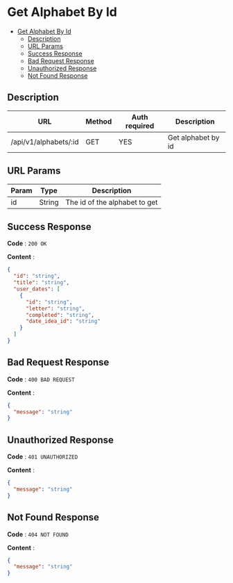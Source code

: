 # Get Alphabet By Id

<!--toc:start-->

- [Get Alphabet By Id](#get-alphabet-by-id)
  - [Description](#description)
  - [URL Params](#url-params)
  - [Success Response](#success-response)
  - [Bad Request Response](#bad-request-response)
  - [Unauthorized Response](#unauthorized-response)
  - [Not Found Response](#not-found-response)
  <!--toc:end-->

## Description

| URL                   | Method | Auth required | Description        |
| --------------------- | ------ | ------------- | ------------------ |
| /api/v1/alphabets/:id | GET    | YES           | Get alphabet by id |

## URL Params

| Param | Type   | Description                   |
| ----- | ------ | ----------------------------- |
| id    | String | The id of the alphabet to get |

## Success Response

**Code** : `200 OK`

**Content** :

```json
{
  "id": "string",
  "title": "string",
  "user_dates": [
    {
      "id": "string",
      "letter": "string",
      "completed": "string",
      "date_idea_id": "string"
    }
  ]
}
```

## Bad Request Response

**Code** : `400 BAD REQUEST`

**Content** :

```json
{
  "message": "string"
}
```

## Unauthorized Response

**Code** : `401 UNAUTHORIZED`

**Content** :

```json
{
  "message": "string"
}
```

## Not Found Response

**Code** : `404 NOT FOUND`

**Content** :

```json
{
  "message": "string"
}
```

